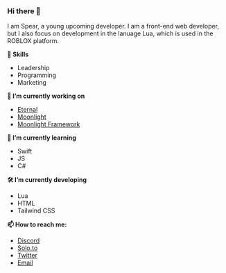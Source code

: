 ### Hi there 👋

I am Spear, a young upcoming developer. I am a front-end web developer, but I also focus on development in the lanuage Lua, which is used in the ROBLOX platform.

**🚀 Skills**
- Leadership
- Programming
- Marketing

**🔭 I’m currently working on**
- <a href="https://itseternal.net">Eternal</a>
- <a href="https://moonlighthq.net">Moonlight</a>
- <a href="https://github.com/callmehSpear/Moonlight-Framework">Moonlight Framework</a>

**🌱 I’m currently learning**
- Swift
- JS
- C#

**🛠️ I’m currently developing**
- Lua
- HTML
- Tailwind CSS

**📫 How to reach me:**
- <a target="_blank" href="https://discord.com/users/378251417267339264">Discord</a>
- <a target="_blank" href="https://solo.to/spear">Solo.to</a>
- <a target="_blank" href="https://twitter.com/callmehspear">Twitter</a>
- <a target="_blank" href="mailto:callmehspear@gmail.com">Email</a>
